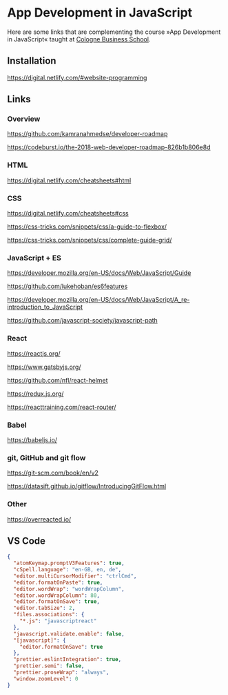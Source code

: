 # App Development in JavaScript

Here are some links that are complementing the course »App Development in
JavaScript« taught at [Cologne Business School](https://cbs.de).

## Installation

https://digital.netlify.com/#website-programming

## Links

### Overview

https://github.com/kamranahmedse/developer-roadmap

https://codeburst.io/the-2018-web-developer-roadmap-826b1b806e8d

### HTML

https://digital.netlify.com/cheatsheets#html

### CSS

https://digital.netlify.com/cheatsheets#css

https://css-tricks.com/snippets/css/a-guide-to-flexbox/

https://css-tricks.com/snippets/css/complete-guide-grid/

### JavaScript + ES

https://developer.mozilla.org/en-US/docs/Web/JavaScript/Guide

https://github.com/lukehoban/es6features

https://developer.mozilla.org/en-US/docs/Web/JavaScript/A_re-introduction_to_JavaScript

https://github.com/javascript-society/javascript-path

### React

https://reactjs.org/

https://www.gatsbyjs.org/

https://github.com/nfl/react-helmet

https://redux.js.org/

https://reacttraining.com/react-router/

### Babel

https://babeljs.io/

### git, GitHub and git flow

https://git-scm.com/book/en/v2

https://datasift.github.io/gitflow/IntroducingGitFlow.html

### Other

https://overreacted.io/

## VS Code

```JSON
{
  "atomKeymap.promptV3Features": true,
  "cSpell.language": "en-GB, en, de",
  "editor.multiCursorModifier": "ctrlCmd",
  "editor.formatOnPaste": true,
  "editor.wordWrap": "wordWrapColumn",
  "editor.wordWrapColumn": 80,
  "editor.formatOnSave": true,
  "editor.tabSize": 2,
  "files.associations": {
    "*.js": "javascriptreact"
  },
  "javascript.validate.enable": false,
  "[javascript]": {
    "editor.formatOnSave": true
  },
  "prettier.eslintIntegration": true,
  "prettier.semi": false,
  "prettier.proseWrap": "always",
  "window.zoomLevel": 0
}
```
